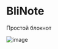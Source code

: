 # BliNote

Простой блокнот

![image](https://user-images.githubusercontent.com/77270310/177486477-2fdd4800-ed18-4233-beeb-8766b9ef2be6.png)
